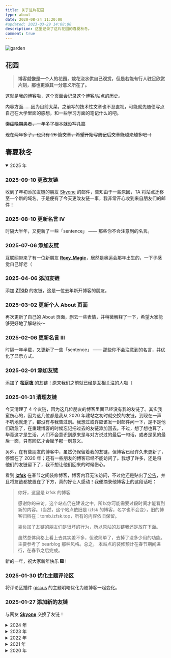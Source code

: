 ```yaml
---
title: 关于这片花园
type: about
date: 2020-08-24 11:20:00
#updated: 2023-03-29 14:08:00
description: 这里记录了这片花园的春夏秋冬。
comment: true
---
```


![garden](/images/about_site/garden.jpg)

## 花园

> **博客就像是一个人的花园，栽花浇水供自己观赏，但是若能有行人驻足欣赏片刻，那也更添其一分意义所在了。**

这就是我的博客啦，这个页面会记录这个博客/站点的历史。

内容方面……因为目前太菜，之前写的技术性文章也不忍直视，可能就先随便写点自己在大学里面的感想，和一些学习方面的笔记什么的吧。

~~懒癌晚期患者，一年多了根本就没写几篇~~

~~现在两年多了，也只有 26 篇文章，希望开始写周记后文章能越来越多吧（~~

## 春夏秋冬

<details open>
<summary>2025 年</summary>

### 2025-09-10 更改友链

收到了年初添加友链的朋友 [Skyone](https://blog.skyone.dev/) 的邮件，告知由于一些原因，TA 将站点迁移至一个新的域名。于是便有了今天更改友链一事，我非常开心收到来自朋友们的邮件！

### 2025-08-10 更新名言 IV

时隔大半年，又更新了一些「sentence」 —— 那些你不会注意到的名言。

### 2025-07-06 添加友链

互联网带来了有一位新朋友 [**Roxy_Magic**](https://blog.roxymagic.top/)，居然是奥运会那年出生的，一下子感觉自己好老（

### 2025-04-06 添加友链

添加 [**ZTGD**](https://ztgdblog.icu/) 的友链，这是一位去年新开博客的朋友。

### 2025-03-02 更新个人 About 页面

再次更新了自己的 About 页面，删去一些表情，并稍微解释了一下，希望大家能够更好地了解站长～

### 2025-02-06 更新名言 III

时隔一年半载，又更新了一些「sentence」 —— 那些你不会注意到的名言，并优化了显示方式。

### 2025-02-01 添加友链

添加了 [**桜庭夜**](https://yuuikic.com/) 的友链！原来我们之前就已经是互相关注的人啦（

### 2025-01-31 清理友链

今天清理了 4 个友链，因为这几位朋友的博客里面已经没有我的友链了。其实我蛮伤心的，因为这几位都是我从 2020 年建站之初时就交换的友链，到现在一声不吭地就走了，都没有与我告过别。我想过或许应该发一封邮件问一下，是不是他们疏忽了，在重建博客的时候忘记把过去的友链添加回去。不过，想了想也算了，毕竟这才是生活，人们不会意识到原来是与对方说过的最后一句话，或者是见的最后一面，只有回忆才会赋予那一刻意义。

另外，在有些朋友的博客中，虽然仍保留着我的友链，但博客已经许久未更新了，停留在了 2020 年；还有一些朋友的博客已经不能访问了。我想了许多，还是将他们的友链留下了，我不想让他们回来的时候伤心。

看到 [**izfsk**](https://blog.izfsk.top/) 在春节之间装修博客，博客内容无法访问，不过他还是贴出了[公告](https://archive.ph/KViVr/)，并且将友链都放置在了下方，真的好让人感动！我便摘录他博客上的这段话吧：

> 你好，这里是 izfsk 的博客
> 
> 感谢你的来访。这个站点仍在建设之中，所以你可能需要过段时间才能看到新的内容。（当然，这个站点依旧是 izfsk 的博客，名字也不会变），旧的博客归档在：tomb.izfsk.top，所有的内容依旧保留。
> 
> 辜负加了友链的朋友们是很坏的行为，所以原站的友链我还是放在下面。
> 
> 虽然总体风格上看上去其实差不多，但改简单了，去掉了没多少用的功能。主要参考了 bearblog 那种风格。总之， 本站点的装修预计在春节期间进行，在春节之后完成。

新的一年，祝大家新年快乐 🎆！

### 2025-01-30 优化主题评论区

将评论区插件 [giscus](https://giscus.app/) 的主题明暗优化为随博客一起变化。

### 2025-01-27 添加新的友链

与网友 [**Skyone**](https://www.skyone.host/) 交换了友链！

</details>

<details close>
<summary>2024 年</summary>

<!-- 恢复 RSS 按钮？ -->

### 2024-11-21 添加新的友链

缘分带来了一位新的朋友：[**Sora**](https://skydevs.link/)~

### 2024-09-13 添加新的友链

在互联网上冲浪的时候发现了一个网上邻居 [**Oskyla**](https://oskyla.com/about.html/)，通过邮件与 TA 添加友链。

### 2024-07-27 添加新的友链

近日 [**猫梨 NEKORI**](https://www.nekolee.com/about/) 私信我说，TA 的新博客搭建好啦，便火速添加友链！

### 2024-07-08 博客 RSS 订阅调整

因为我发布了[《接下来的计划》](https://mskclover.com/2024/06/29/my-next-plan/)这篇文章，受到不可抗力的影响，我删除了文章，并暂时移除 RSS 订阅按钮。

### 2024-06-30 博客本地文件迁移

自从换了新电脑以后，我发表博客就变得蛮麻烦了：我在 MacBook 上写好以后，还得用磁碟将文件拷贝到 PC 上，然后才能发布。

最近忙完了工作，我终于将过去的博客本地文件都迁移到了这台电脑上，以后就可以更加便利地发表啦。

当然，博客的版本也过了一个大版本，来到了 2.1.3。

### 2024-02-11 添加了我的长毛象社媒链接

早先就发现，如果在这里留下自己长毛象（Mastodon）的主页链接，那么自己在长毛象贴上的博客链接就会被打上小绿钩，表示这个界面确实是属于我自己的，感觉这样的认证方式比马斯克的合理多了。

### 2024-02-10 新增两个友链，与转载一篇科幻小说

没错，我又鸽了这么久，没想到还有两位新的网上邻居愿意添加我的友链：[**Travis Road**](https://blog.lxythan2lxy.cn/) 和 [**izfsk**](https://blog.izfsk.top/)。许久没来，才看你们的留言，怪不好意思的（

另外，这次我新转载了一篇小时候在《科幻世界》上看过的小说，现在再读，仍旧是一个令人惊叹的好故事，特意摘录[于此]()，希望大家也能感受一番科幻的魅力！（所有权利归原作者、译者与出版社所有）

</details>

<details close>
<summary>2023 年</summary>

### 2023-11-04 新的友链，博客除草

因为参加工作的缘故，我很久都没有写新博文了。近日看到居然有新朋友 [**时雨**](https://noesis.love/) 的留言，便相互交换了友链，顺便也来博客除除草，更新了 [about 页面](https://mskclover.com/about/) 的一点个人情况，接下来就要栽种新的花卉啦~

### 2023-06-03 一点小改动

将每年的某个特殊的日子设为了黑白页面。

### 2023-05-01 新的友链

首先**祝今天的大家劳动节快乐！**今天添加了 [**EXEC**](https://evex.one/) 的友链，看他过去的博文，想来与我的年龄应该是差不多的吧。

### 2023-04-25 更新 Google Analytics 与友链

因为谷歌政策，原有的 GA3 将在 2023-07-01 停用，所以我将分析资源迁移到了 GA4。

并添加了新的友链：[**沉舟侧畔**](https://springwood.me/)，这是一位分享全新视角的前辈，很开心能与他交换友链！

### 2023-04-19 更新名言 II

再次更新了一些「sentence」，那些你不会注意到的名言~

### 2023-04-04 域名邮箱

将原来在博客上留下的邮箱，换成了这个域名的邮箱：cover@mskclover.com。另外，还修复了谷歌分析失效的问题……

### 2023-04-01 友链和名言

添加了[**煎饼果子**](https://cak.moe/)的友链，好耶！也更新了一些我之前收集的名言「sentence」，放心，你不会注意到的~

### 2023-03-29 博客域名一周年！

今天是我的花园域名 mskclover.com 取名一周年的日子！去年的今天我在 Namecheap 注册了这个域名，想知道那时的相关细节与想法，感兴趣可以看一看[「给博客一个新名字！」](https://mskclover.com/2022/03/29/Give-my-blog-a-new-name/)这篇文章喔。而前几天将它转移到了 Cloudflare，现在用上 CDN 以后访问也快了好多，孩子非常开心，敏感肌也能用，好评！

### 2023-03-27 自我介绍

将近三年了，我终于为自己写了自我介绍，不过还只是很简单的部分。现在到 [about 页面](https://mskclover.com/about/)，或者在左侧边栏中单击我的名字，就可以看到了喔。

### 2023-03-23 博客新功能添加！

今天我为博客添加了好多的新功能，包括但不限于：点击图片放大预览、新的评论系统 giscus、添加「开往-Travelling友链接力」和自定名言，欢迎大家来试试喔！

### 2023-03-19 博客除草

去年末写完三篇 SQL 博文后，因为忙于考试和秋招，所以就放任博客继续长草了。今年本来也是想写去年的年终总结的，开了个头也再也没有后续。想到我咕了好多事情，真是愧对我在最开始给博客立下的座右铭：**「靡不有初，鲜克有终」**。想再写些东西，正巧收到 Namecheap 发来的域名续费邮件，就想着借着这次机会，重新开始写博客。一打开 Dash 发现我九块钱注册的域名，续费要十六美刀，这哪里是 Cheap，这分明是养猪！

前段时间看到有推友说 Cloudflare 开始提供域名服务了，所以这些天就把域名转移过来了。域名转移得非常顺利，没有遇到什么阻碍。这边差不多九美刀一年，刚转过来还送一年，感觉非常的良心（所以我也把博客底部的文字改成了「本网站由好人一生平安的 Cloudflare 提供免费的 CDN 加速」。

并且看到其他有博主使用[萌 ICP ](https://icp.gov.moe/)的备案，我今天也整了一个，自己选的[备案号](https://icp.gov.moe/?keyword=20232952/)是 20232952，至于什么意思，那我就不知道了（

然后从这次开始试试写周记，如果效果不错的话，希望能一直写下去~

</details>

<details close>
<summary>2022 年</summary>

### 2022-04-02 博客修缮

我终于又想起这片「草地」了，借着为博客申请新域名的契机，好好修缮了一番博客，把老旧的 `Hexo` 框架以及 [Yun主题](https://yun.yunyoujun.cn/) 的版本都进行了升级。可是我主题的当时的 `0.9.1` 的旧版本与 `1.8.11` 的新版本不太兼容，所以又花费了好些时间在上面。最让人头疼的是 `GitHub` 在去年 8 月不再支持在命令行中使用密码对仓库 `git push`，可是我按照官方指南所指示的那样使用 `token`，也没有成功，最后发现原来是 `hexo-deployer-git` 这个插件太老了……

不论如何，我终于有将博客修缮一新了，就跟一年半之前的博客无甚区别，也水了一篇新的博文，一切看起来都那么的美好。

</details>

<details close>
<summary>2021 年</summary>

### 博客长草

今年虽然发了几篇博文，但大部分时候，我都很少来除草（

</details>

<details close>
<summary>2020 年</summary>

### 2020-08-22 —— 2020-08-24 博客搭建完毕

这几天按照云游前辈 [@YunYouJun](https://www.yunyoujun.cn/) 的教程和模板，在 `Github Pages` 上用 `Hexo` 搭建了这个站点。

</details>



